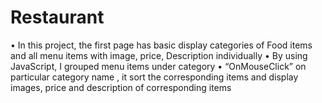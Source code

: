 # Restaurant
•	In this project, the first page has basic display categories of  Food items and all menu items with image, price, Description individually
•	By using JavaScript, I grouped menu items under category
•	“OnMouseClick” on particular category name , it sort the corresponding items and display images, price and description of corresponding items
